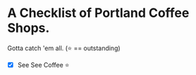 # A Checklist of Portland Coffee Shops.

Gotta catch 'em all. (:star: == outstanding)

- [x] See See Coffee :star:
